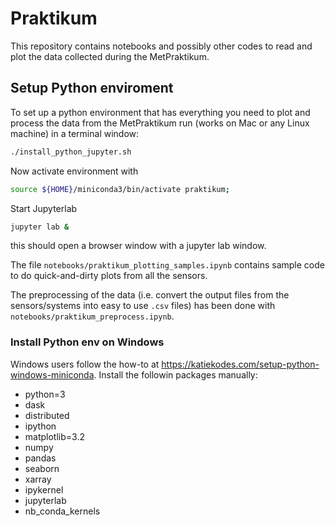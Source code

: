 # Praktikum
This repository contains notebooks and possibly other codes to read and plot the data collected during the MetPraktikum.

## Setup Python enviroment

To set up a python environment that has everything you need to plot and process the data from the MetPraktikum run (works on Mac or any Linux machine) in a terminal window:

```bash
./install_python_jupyter.sh
```

Now activate environment with

```bash
source ${HOME}/miniconda3/bin/activate praktikum;
```

Start Jupyterlab

```bash
jupyter lab &
```

this should open a browser window with a jupyter lab window.

The file `notebooks/praktikum_plotting_samples.ipynb` contains sample code to do quick-and-dirty plots from all the sensors.

The preprocessing of the data (i.e. convert the output files from the sensors/systems into easy to use `.csv` files) has been done with `notebooks/praktikum_preprocess.ipynb`.

### Install Python env on Windows

Windows users follow the how-to at https://katiekodes.com/setup-python-windows-miniconda. Install the followin packages manually:

 - python=3
  - dask
  - distributed
  - ipython
  - matplotlib=3.2
  - numpy
  - pandas
  - seaborn
  - xarray
  - ipykernel
  - jupyterlab 
  - nb_conda_kernels